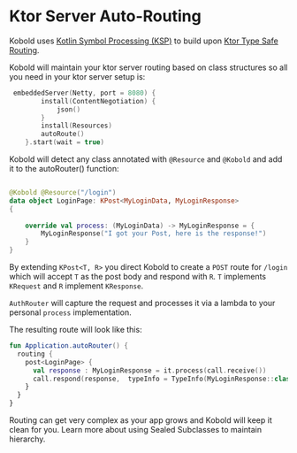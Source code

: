 # Ktor Server Auto-Routing
 
Kobold uses [Kotlin Symbol Processing (KSP)](https://kotlinlang.org/docs/ksp-overview.html) to build upon [Ktor Type Safe Routing](https://ktor.io/docs/server-resources.html).

Kobold will maintain your ktor server routing based on class structures so all you need in your ktor server setup is:

```kotlin
 embeddedServer(Netty, port = 8080) {
        install(ContentNegotiation) {
            json()
        }
        install(Resources)
        autoRoute()
    }.start(wait = true)
```

Kobold will detect any class annotated with `@Resource` and `@Kobold` and add it to the autoRouter() function:

```Kotlin

@Kobold @Resource("/login")
data object LoginPage: KPost<MyLoginData, MyLoginResponse>
{
 
	override val process: (MyLoginData) -> MyLoginResponse = {
		MyLoginResponse("I got your Post, here is the response!")
	}
}
```

By extending `KPost<T, R>` you direct Kobold to create a `POST` route for `/login` which will accept
`T` as the post body and respond with `R`.  `T` implements `KRequest` and `R` implement `KResponse`.

`AuthRouter` will capture the request and processes it via a lambda to your personal `process` implementation.

The resulting route will look like this:

```Kotlin
fun Application.autoRouter() {
  routing {
    post<LoginPage> {
      val response : MyLoginResponse = it.process(call.receive())
      call.respond(response,  typeInfo = TypeInfo(MyLoginResponse::class))
    }
  }
}
```

Routing can get very complex as your app grows and Kobold will keep it clean for you. Learn more about using Sealed Subclasses to maintain hierarchy.